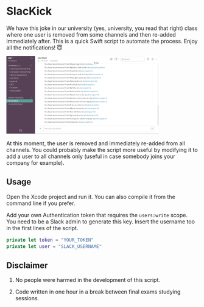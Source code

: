 # SlacKick
We have this joke in our university (yes, university, you read that right) class where one user is removed from some channels and then re-added immediately after. This is a quick Swift script to automate the process. Enjoy all the notifications! 😇

![](slackkick.gif)

At this moment, the user is removed and immediately re-added from all channels. You could probably make the script more useful by modifying it to add a user to all channels only (useful in case somebody joins your company for example).

## Usage
Open the Xcode project and run it. You can also compile it from the command line if you prefer.

Add your own Authentication token that requires the `users:write` scope. You need to be a Slack admin to generate this key. Insert the username too in the first lines of the script.

```swift
private let token = "YOUR_TOKEN"
private let user = "SLACK_USERNAME"
```

## Disclaimer
1) No people were harmed in the development of this script. 

2) Code written in one hour in a break between final exams studying sessions.

